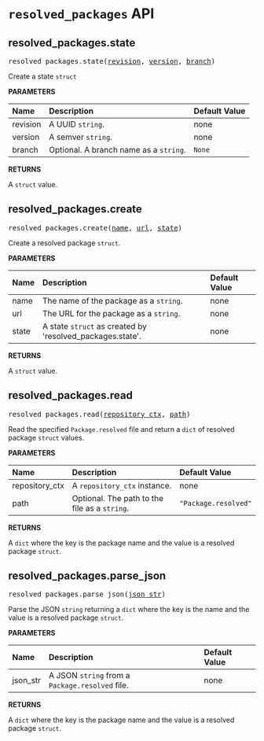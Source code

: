 <!-- Generated with Stardoc, Do Not Edit! -->
# `resolved_packages` API


<a id="#resolved_packages.state"></a>

## resolved_packages.state

<pre>
resolved_packages.state(<a href="#resolved_packages.state-revision">revision</a>, <a href="#resolved_packages.state-version">version</a>, <a href="#resolved_packages.state-branch">branch</a>)
</pre>

Create a state `struct`

**PARAMETERS**


| Name  | Description | Default Value |
| :------------- | :------------- | :------------- |
| <a id="resolved_packages.state-revision"></a>revision |  A UUID <code>string</code>.   |  none |
| <a id="resolved_packages.state-version"></a>version |  A semver <code>string</code>.   |  none |
| <a id="resolved_packages.state-branch"></a>branch |  Optional. A branch name as a <code>string</code>.   |  <code>None</code> |

**RETURNS**

A `struct` value.


<a id="#resolved_packages.create"></a>

## resolved_packages.create

<pre>
resolved_packages.create(<a href="#resolved_packages.create-name">name</a>, <a href="#resolved_packages.create-url">url</a>, <a href="#resolved_packages.create-state">state</a>)
</pre>

Create a resolved package `struct`.

**PARAMETERS**


| Name  | Description | Default Value |
| :------------- | :------------- | :------------- |
| <a id="resolved_packages.create-name"></a>name |  The name of the package as a <code>string</code>.   |  none |
| <a id="resolved_packages.create-url"></a>url |  The URL for the package as a <code>string</code>.   |  none |
| <a id="resolved_packages.create-state"></a>state |  A state <code>struct</code> as created by 'resolved_packages.state'.   |  none |

**RETURNS**

A `struct` value.


<a id="#resolved_packages.read"></a>

## resolved_packages.read

<pre>
resolved_packages.read(<a href="#resolved_packages.read-repository_ctx">repository_ctx</a>, <a href="#resolved_packages.read-path">path</a>)
</pre>

Read the specified `Package.resolved` file and return a `dict` of resolved package `struct` values.

**PARAMETERS**


| Name  | Description | Default Value |
| :------------- | :------------- | :------------- |
| <a id="resolved_packages.read-repository_ctx"></a>repository_ctx |  A <code>repository_ctx</code> instance.   |  none |
| <a id="resolved_packages.read-path"></a>path |  Optional. The path to the file as a <code>string</code>.   |  <code>"Package.resolved"</code> |

**RETURNS**

A `dict` where the key is the package name and the value is a resolved
  package `struct`.


<a id="#resolved_packages.parse_json"></a>

## resolved_packages.parse_json

<pre>
resolved_packages.parse_json(<a href="#resolved_packages.parse_json-json_str">json_str</a>)
</pre>

Parse the JSON `string` returning a `dict` where the key is the name and the value is a resolved package `struct`.

**PARAMETERS**


| Name  | Description | Default Value |
| :------------- | :------------- | :------------- |
| <a id="resolved_packages.parse_json-json_str"></a>json_str |  A JSON <code>string</code> from a <code>Package.resolved</code> file.   |  none |

**RETURNS**

A `dict` where the key is the package name and the value is a resolved
  package `struct`.


